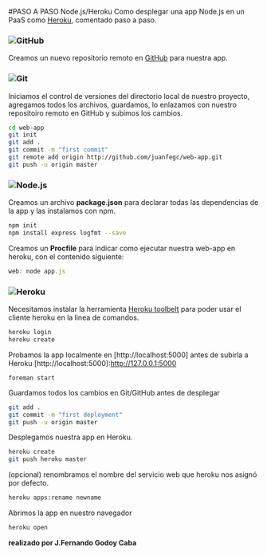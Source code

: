 #PASO A PASO Node.js/Heroku
Como desplegar una app Node.js en un PaaS como [Heroku], comentado paso a paso.

[Heroku]:http://www.heroku.com

### ![GitHub](http://www.grails48.com/static/images/github-logo3.png)
Creamos un nuevo repositorio remoto en [GitHub] para nuestra app.

[GitHub]:https://github.com/

### ![Git](http://git-scm.com/images/logo@2x.png)
Iniciamos el control de versiones del directorio local de nuestro proyecto, agregamos todos los archivos,
guardamos, lo enlazamos con nuestro repositoiro remoto en GitHub y subimos los cambios.
``` sh
cd web-app
git init
git add .
git commit -m "first commit"
git remote add origin http://github.com/juanfegc/web-app.git
git push -u origin master
```

### ![Node.js](http://nodejs.org/images/logos/nodejs.png)
Creamos un archivo **package.json** para declarar todas las dependencias de la app y las instalamos con npm.
``` sh
npm init
npm install express logfmt --save
```
Creamos un **Procfile** para indicar como ejecutar nuestra web-app en heroku, con el contenido siguiente:
``` javascript
web: node app.js
```

### ![Heroku](http://www.treasuredata.com/img_logos/heroku.png)
Necesitamos instalar la herramienta [Heroku toolbelt] para poder usar el cliente heroku en la linea de comandos.

[Heroku toolbelt]:https://toolbelt.heroku.com/

``` sh
heroku login
heroku create
```

Probamos la app localmente en [http://localhost:5000] antes de subirla a Heroku
[http://localhost:5000]:http://127.0.0.1:5000

```
foreman start
```
Guardamos todos los cambios en Git/GitHub antes de desplegar
```sh
git add .
git commit -m "first deployment"
git push -u origin master
```
Desplegamos nuestra app en Heroku.
``` sh
heroku create
git push heroku master
```
(opcional) renombramos el nombre del servicio web que heroku nos asignó por defecto.
``` sh
heroku apps:rename newname
```
Abrimos la app en nuestro navegador
``` sh
heroku open
```

**realizado por J.Fernando Godoy Caba**
